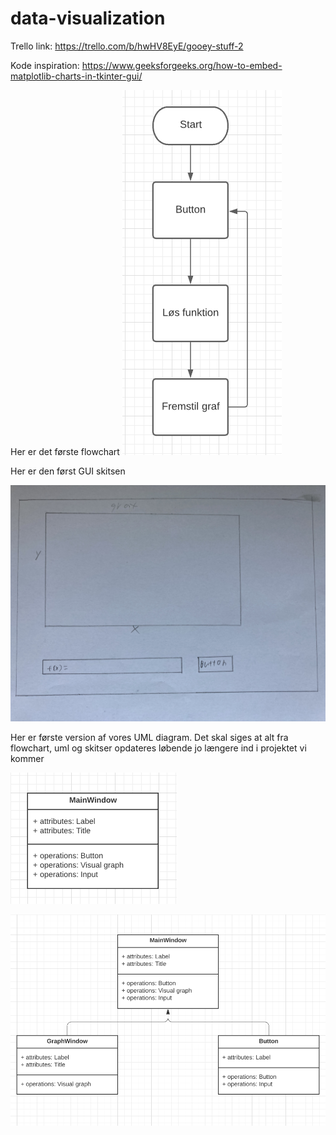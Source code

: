 # data-visualization
Trello link: https://trello.com/b/hwHV8EyE/gooey-stuff-2

Kode inspiration: https://www.geeksforgeeks.org/how-to-embed-matplotlib-charts-in-tkinter-gui/

Her er det første flowchart
![Alt Text](FLOWIE.png)

Her er den først GUI skitsen

![Alt Text](GUIskitse1.jpg)

Her er første version af vores UML diagram. Det skal siges at alt fra flowchart, uml og skitser opdateres løbende jo længere ind i projektet vi kommer 

![Alt Text](UMLCASGUI.png)



![Alt Text](UML2.png)
